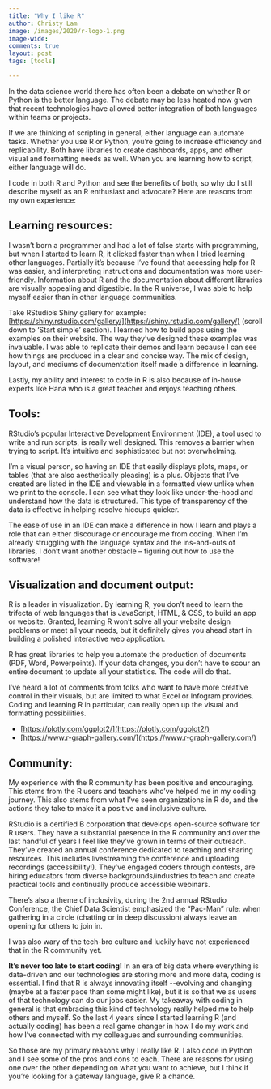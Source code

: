 ```yaml
---
title: "Why I like R"
author: Christy Lam
image: /images/2020/r-logo-1.png
image-wide:
comments: true
layout: post
tags: [tools]

---
```


In the data science world there has often been a debate on whether R or Python is the better language. The debate may be less heated now given that recent technologies have allowed better integration of both languages within teams or projects. 

If we are thinking of scripting in general, either language can automate tasks. Whether you use R or Python, you’re going to increase efficiency and replicability. Both have libraries to create dashboards, apps, and other visual and formatting needs as well. When you are learning how to script, either language will do. 

I code in both R and Python and see the benefits of both, so why do I still describe myself as an R enthusiast and advocate? Here are reasons from my own experience:

## Learning resources: 
I wasn’t born a programmer and had a lot of false starts with programming, but when I started to learn R, it clicked faster than when I tried learning other languages. Partially it’s because I’ve found that accessing help for R was easier, and interpreting instructions and documentation was more user-friendly. Information about R and the documentation about different libraries are visually appealing and digestible. In the R universe, I was able to help myself easier than in other language communities. 

Take RStudio’s Shiny gallery for example: [https://shiny.rstudio.com/gallery/](https://shiny.rstudio.com/gallery/) (scroll down to ‘Start simple’ section). I learned how to build apps using the examples on their website. The way they’ve designed these examples was invaluable. I was able to replicate their demos and learn because I can see how things are produced in a clear and concise way. The mix of design, layout, and mediums of documentation itself made a difference in learning. 

Lastly, my ability and interest to code in R is also because of in-house experts like Hana who is a great teacher and enjoys teaching others.

## Tools:
RStudio’s popular Interactive Development Environment (IDE), a tool used to write and run scripts, is really well designed. This removes a barrier when trying to script. It’s intuitive and sophisticated but not overwhelming. 

I’m a visual person, so having an IDE that easily displays plots, maps, or tables (that are also aesthetically pleasing) is a plus. Objects that I’ve created are listed in the IDE and viewable in a formatted view unlike when we print to the console. I can see what they look like under-the-hood and understand how the data is structured. This type of transparency of the data is effective in helping resolve hiccups quicker.

The ease of use in an IDE can make a difference in how I learn and plays a role that can either discourage or encourage me from coding. When I’m already struggling with the language syntax and the ins-and-outs of libraries, I don’t want another obstacle – figuring out how to use the software!

## Visualization and document output:
R is a leader in visualization. By learning R, you don’t need to learn the trifecta of web languages that is JavaScript, HTML, & CSS, to build an app or website. Granted, learning R won’t solve all your website design problems or meet all your needs, but it definitely gives you ahead start in building a polished interactive web application.

R has great libraries to help you automate the production of documents (PDF, Word, Powerpoints). If your data changes, you don’t have to scour an entire document to update all your statistics. The code will do that.

I’ve heard a lot of comments from folks who want to have more creative control in their visuals, but are limited to what Excel or Infogram provides. Coding and learning R in particular, can really open up the visual and formatting possibilities.
* [https://plotly.com/ggplot2/](https://plotly.com/ggplot2/)
* [https://www.r-graph-gallery.com/](https://www.r-graph-gallery.com/)

## Community:
My experience with the R community has been positive and encouraging. This stems from the R users and teachers who’ve helped me in my coding journey. This also stems from what I’ve seen organizations in R do, and the actions they take to make it a positive and inclusive culture.

RStudio is a certified B corporation that develops open-source software for R users. They have a substantial presence in the R community and over the last handful of years I feel like they’ve grown in terms of their outreach. They’ve created an annual conference dedicated to teaching and sharing resources. This includes livestreaming the conference and uploading recordings (accessibility!). They’ve engaged coders through contests, are hiring educators from diverse backgrounds/industries to teach and create practical tools and continually produce accessible webinars. 

There’s also a theme of inclusivity, during the 2nd annual RStudio Conference, the Chief Data Scientist emphasized the “Pac-Man” rule: when gathering in a circle (chatting or in deep discussion) always leave an opening for others to join in.

I was also wary of the tech-bro culture and luckily have not experienced that in the R community yet. 

**It’s never too late to start coding!**
In an era of big data where everything is data-driven and our technologies are storing more and more data, coding is essential. I find that R is always innovating itself --evolving and changing (maybe at a faster pace than some might like), but it is so that we as users of that technology can do our jobs easier. My takeaway with coding in general is that embracing this kind of technology really helped me to help others and myself. So the last 4 years since I started learning R (and actually coding) has been a real game changer in how I do my work and how I’ve connected with my colleagues and surrounding communities. 

So those are my primary reasons why I really like R. I also code in Python and I see some of the pros and cons to each. There are reasons for using one over the other depending on what you want to achieve, but I think if you’re looking for a gateway language, give R a chance. 


 



